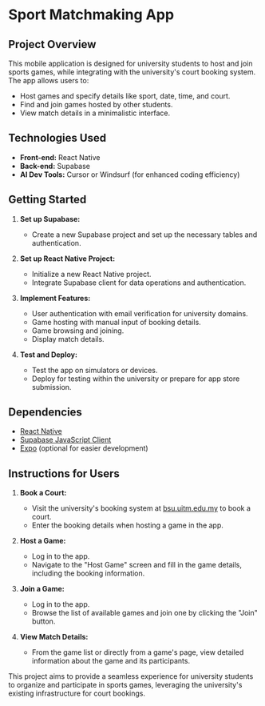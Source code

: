 # Sport Matchmaking App

## Project Overview

This mobile application is designed for university students to host and join sports games, while integrating with the university's court booking system. The app allows users to:
- Host games and specify details like sport, date, time, and court.
- Find and join games hosted by other students.
- View match details in a minimalistic interface.

## Technologies Used
- **Front-end:** React Native
- **Back-end:** Supabase
- **AI Dev Tools:** Cursor or Windsurf (for enhanced coding efficiency)

## Getting Started

1. **Set up Supabase:**
   - Create a new Supabase project and set up the necessary tables and authentication.

2. **Set up React Native Project:**
   - Initialize a new React Native project.
   - Integrate Supabase client for data operations and authentication.

3. **Implement Features:**
   - User authentication with email verification for university domains.
   - Game hosting with manual input of booking details.
   - Game browsing and joining.
   - Display match details.

4. **Test and Deploy:**
   - Test the app on simulators or devices.
   - Deploy for testing within the university or prepare for app store submission.

## Dependencies
- [React Native](https://reactnative.dev/)
- [Supabase JavaScript Client](https://supabase.com/docs/reference/javascript)
- [Expo](https://expo.dev/) (optional for easier development)

## Instructions for Users
1. **Book a Court:**
   - Visit the university's booking system at [bsu.uitm.edu.my](https://bsu.uitm.edu.my/) to book a court.
   - Enter the booking details when hosting a game in the app.

2. **Host a Game:**
   - Log in to the app.
   - Navigate to the "Host Game" screen and fill in the game details, including the booking information.

3. **Join a Game:**
   - Log in to the app.
   - Browse the list of available games and join one by clicking the "Join" button.

4. **View Match Details:**
   - From the game list or directly from a game's page, view detailed information about the game and its participants.

This project aims to provide a seamless experience for university students to organize and participate in sports games, leveraging the university's existing infrastructure for court bookings.